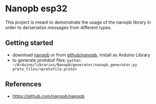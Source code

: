 # Nanopb esp32

This project is meant to demonstrate the usage of the nanopb library in order to de/serialize messages from different types.

## Getting started

- download [nanopb](https://jpa.kapsi.fi/nanopb/download/) or from [github/nanopb](https://github.com/nanopb/nanopb), install as Arduino Library
- to generate protobuf files:
`python ~/Arduino/libraries/Nanopb/generator/nanopb_generator.py proto_files/<protofile.proto>`

## References
- https://github.com/nanopb/nanopb
